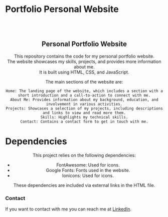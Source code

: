 # Portfolio Personal Website
<div align="center">
  <br />
  <br />

  <h2 align="center">Personal Portfolio Website</h2>

  This repository contains the code for my personal portfolio website. <br>
  The website showcases my skills, projects, and provides more information about me. <br>
  It is built using HTML, CSS, and JavaScript.
  
  The main sections of the website are:

    Home: The landing page of the website, which includes a section with a short introduction and a call-to-action to connect with me.
    About Me: Provides information about my background, education, and involvement in various activities.
    Projects: Showcases a selection of my projects, including descriptions and links to view and read more them.
    Skills: Highlights my technical skills.
    Contact: Contains a contact form to get in touch with me.

</div>

# Dependencies
<div align="center">

This project relies on the following dependencies:

- FontAwesome: Used for icons.
- Google Fonts: Fonts used in the website.
- Ionicons: Used for icons.

These dependencies are included via external links in the HTML file.
</div>

### Contact

If you want to contact with me you can reach me at [LinkedIn](https://www.linkedin.com/in/tara-ubovic/).

